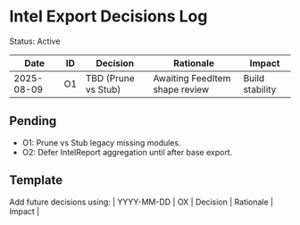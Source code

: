 # Intel Export Decisions Log

Status: Active

| Date | ID | Decision | Rationale | Impact |
|------|----|----------|-----------|--------|
| 2025-08-09 | O1 | TBD (Prune vs Stub) | Awaiting FeedItem shape review | Build stability |

## Pending
- O1: Prune vs Stub legacy missing modules.
- O2: Defer IntelReport aggregation until after base export.

## Template
Add future decisions using:
| YYYY-MM-DD | OX | Decision | Rationale | Impact |
